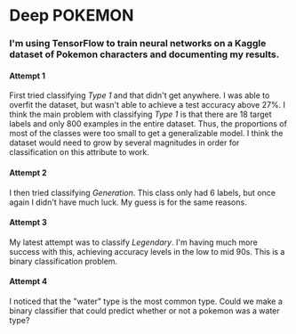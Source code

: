 # Deep POKEMON
### I'm using TensorFlow to train neural networks on a Kaggle dataset of Pokemon characters and documenting my results.

#### Attempt 1
First tried classifying *Type 1* and that didn't get anywhere. I was able to overfit the dataset, but wasn't able to achieve a test accuracy above 27%. I think the main problem with classifying *Type 1* is that there are 18 target labels and only 800 examples in the entire dataset. Thus, the proportions of most of the classes were too small to get a generalizable model. I think the dataset would need to grow by several magnitudes in order for classification on this attribute to work.

#### Attempt 2
I then tried classifying *Generation*. This class only had 6 labels, but once again I didn't have much luck. My guess is for the same reasons.

#### Attempt 3
My latest attempt was to classify *Legendary*. I'm having much more success with this, achieving accuracy levels in the low to mid 90s. This is a binary classification problem.

#### Attempt 4
I noticed that the "water" type is the most common type. Could we make a binary classifier that could predict whether or not a pokemon was a water type?
